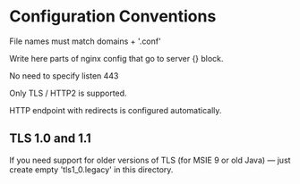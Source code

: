 # Configuration Conventions

File names must match domains + '.conf' 

Write here parts of nginx config that go to server {} block.

No need to specify listen 443 

Only TLS / HTTP2 is supported. 

HTTP endpoint with redirects is configured automatically.

## TLS 1.0 and 1.1 

If you need support for older versions of TLS (for MSIE 9 or old Java) — just create empty 'tls1_0.legacy' in this directory. 